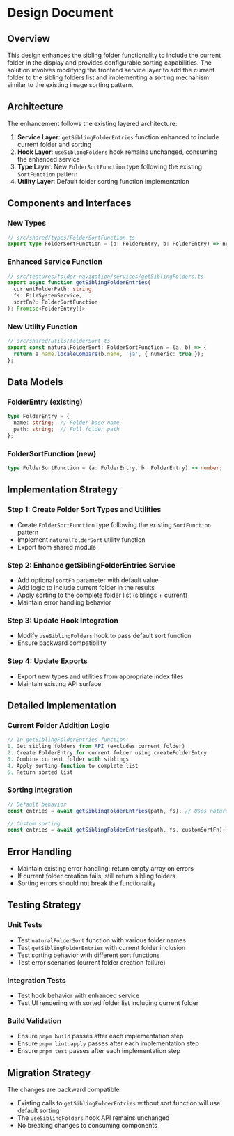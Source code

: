# Design Document

## Overview

This design enhances the sibling folder functionality to include the current folder in the display and provides configurable sorting capabilities. The solution involves modifying the frontend service layer to add the current folder to the sibling folders list and implementing a sorting mechanism similar to the existing image sorting pattern.

## Architecture

The enhancement follows the existing layered architecture:

1. **Service Layer**: `getSiblingFolderEntries` function enhanced to include current folder and sorting
2. **Hook Layer**: `useSiblingFolders` hook remains unchanged, consuming the enhanced service
3. **Type Layer**: New `FolderSortFunction` type following the existing `SortFunction` pattern
4. **Utility Layer**: Default folder sorting function implementation

## Components and Interfaces

### New Types

```typescript
// src/shared/types/FolderSortFunction.ts
export type FolderSortFunction = (a: FolderEntry, b: FolderEntry) => number;
```

### Enhanced Service Function

```typescript
// src/features/folder-navigation/services/getSiblingFolders.ts
export async function getSiblingFolderEntries(
  currentFolderPath: string,
  fs: FileSystemService,
  sortFn?: FolderSortFunction
): Promise<FolderEntry[]>
```

### New Utility Function

```typescript
// src/shared/utils/folderSort.ts
export const naturalFolderSort: FolderSortFunction = (a, b) => {
  return a.name.localeCompare(b.name, 'ja', { numeric: true });
};
```

## Data Models

### FolderEntry (existing)

```typescript
type FolderEntry = {
  name: string;  // Folder base name
  path: string;  // Full folder path
};
```

### FolderSortFunction (new)

```typescript
type FolderSortFunction = (a: FolderEntry, b: FolderEntry) => number;
```

## Implementation Strategy

### Step 1: Create Folder Sort Types and Utilities

- Create `FolderSortFunction` type following the existing `SortFunction` pattern
- Implement `naturalFolderSort` utility function
- Export from shared module

### Step 2: Enhance getSiblingFolderEntries Service

- Add optional `sortFn` parameter with default value
- Add logic to include current folder in the results
- Apply sorting to the complete folder list (siblings + current)
- Maintain error handling behavior

### Step 3: Update Hook Integration

- Modify `useSiblingFolders` hook to pass default sort function
- Ensure backward compatibility

### Step 4: Update Exports

- Export new types and utilities from appropriate index files
- Maintain existing API surface

## Detailed Implementation

### Current Folder Addition Logic

```typescript
// In getSiblingFolderEntries function:
1. Get sibling folders from API (excludes current folder)
2. Create FolderEntry for current folder using createFolderEntry
3. Combine current folder with siblings
4. Apply sorting function to complete list
5. Return sorted list
```

### Sorting Integration

```typescript
// Default behavior
const entries = await getSiblingFolderEntries(path, fs); // Uses naturalFolderSort

// Custom sorting
const entries = await getSiblingFolderEntries(path, fs, customSortFn);
```

## Error Handling

- Maintain existing error handling: return empty array on errors
- If current folder creation fails, still return sibling folders
- Sorting errors should not break the functionality

## Testing Strategy

### Unit Tests

- Test `naturalFolderSort` function with various folder names
- Test `getSiblingFolderEntries` with current folder inclusion
- Test sorting behavior with different sort functions
- Test error scenarios (current folder creation failure)

### Integration Tests

- Test hook behavior with enhanced service
- Test UI rendering with sorted folder list including current folder

### Build Validation

- Ensure `pnpm build` passes after each implementation step
- Ensure `pnpm lint:apply` passes after each implementation step  
- Ensure `pnpm test` passes after each implementation step

## Migration Strategy

The changes are backward compatible:

- Existing calls to `getSiblingFolderEntries` without sort function will use default sorting
- The `useSiblingFolders` hook API remains unchanged
- No breaking changes to consuming components

